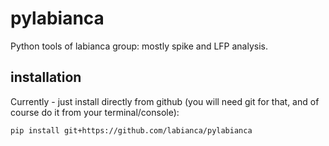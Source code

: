 # pylabianca
Python tools of labianca group: mostly spike and LFP analysis.

## installation
Currently - just install directly from github (you will need git for that, and of course do it from your terminal/console):
```
pip install git+https://github.com/labianca/pylabianca
```
